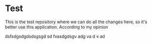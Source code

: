 # Test
This is the test repository
where we can do all the changes here,
so it's better use this application.
According to my opinion

dsfsdgsdgdsdsgsgd
sd
fvasdgdsgv
adg
va
d
v
ad

